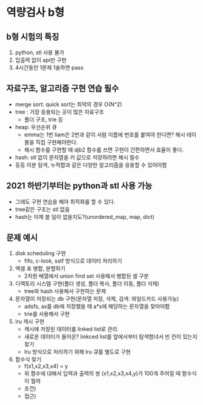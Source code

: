 # 역량검사 b형

## b형 시험의 특징

1. python, stl 사용 불가
2. 입출력 없이 api만 구현
3. 4시간동안 1문제 1솔하면 pass

## 자료구조, 알고리즘 구현 연습 필수

- merge sort: quick sort는 최악의 경우 O(N^2)
- tree : 가장 응용되는 곳이 많은 자료구조
  - 폴더 구조, trie 등
- heap: 우선순위 큐
  - emma는 1번 liam은 2번과 같이 사람 이름에 번호를 붙여야 한다면? 해시 테이블을 직접 구현해야한다.
  - 해시 함수를 구현할 때 djb2 함수를 쓰면 구현이 간편하면서 효율이 좋다.
- hash: stl 없이 문자열을 키 값으로 저장하려면 해시 필수
- 등등 이분 탐색, 누적합과 같은 다양한 알고리즘을 응용할 수 있어야함

## 2021 하반기부터는 python과 stl 사용 가능

- 그래도 구현 연습을 해야 최적화를 할 수 있다.
- tree같은 구조는 stl 없음
- hash는 이제 쓸 일이 없을지도?(unordered_map, map, dict)

## 문제 예시

1. disk scheduling 구현
   - fifo, c-look, sstf 방식으로 데이터 처리하기
2. 엑셀 표 병합, 분할하기
   - 2차원 배열에서 union find set 사용해서 병합된 셀 구분
3. 디렉토리 시스템 구현(폴더 생성, 폴더 복사, 폴더 이동, 폴더 삭제)
   -  tree와 hash 사용해서 구현하는 문제
4. 문자열이 저장되는 db 구현(문자열 저장, 삭제, 검색: 와일드카드 사용가능)
   - adsfs, as를 db에 저장했을 때 a*s에 해당하는 문자열을 찾아야함
   - trie를 사용해서 구현
5. lru 캐시 구현
   -  캐시에 저장된 데이터를 linked list로 관리
   - 새로운 데이터가 들어온? linkced list를 앞에서부터 탐색함녀서 빈 칸이 있는지 찾기
   - lru 방식으로 처리하기 위해 lru 큐를 별도로 구현
6. 함수식 찾기
   - f(x1,x2,x3,x4) = y
   - 위 함수에 대해서 입력과 출력의 쌍 (x1,x2,x3,x4,y)가 100개 주어질 때 함수식이 뭘까
   - 조건)
   - 접근)

